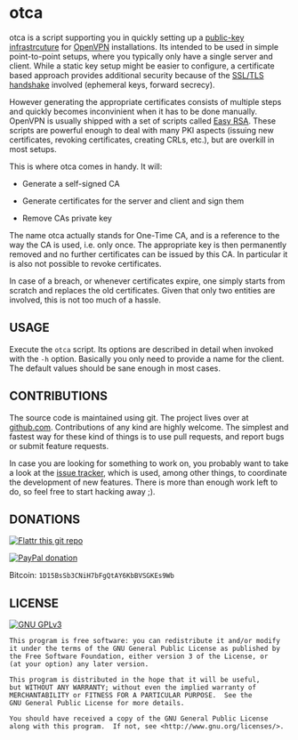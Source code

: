# otca

otca is a script supporting you in quickly setting up a [public-key
infrastrcuture][x509] for [OpenVPN][openvpn] installations. Its intended to be
used in simple point-to-point setups, where you typically only have a single
server and client. While a static key setup might be easier to configure, a
certificate based approach provides additional security because of the
[SSL/TLS handshake][tls] involved (ephemeral keys, forward secrecy).

However generating the appropriate certificates consists of multiple steps
and quickly becomes inconvinient when it has to be done manually. OpenVPN is
usually shipped with a set of scripts called [Easy RSA][easy-rsa]. These
scripts are powerful enough to deal with many PKI aspects (issuing new
certificates, revoking certificates, creating CRLs, etc.), but are overkill
in most setups.

This is where otca comes in handy. It will:

 - Generate a self-signed CA

 - Generate certificates for the server and client and sign them

 - Remove CAs private key

The name otca actually stands for One-Time CA, and is a reference to the way
the CA is used, i.e. only once. The appropriate key is then permanently removed
and no further certificates can be issued by this CA. In particular it is also
not possible to revoke certificates.

In case of a breach, or whenever certificates expire, one simply starts from
scratch and replaces the old certificates. Given that only two entities are
involved, this is not too much of a hassle.

## USAGE

Execute the `otca` script. Its options are described in detail when invoked
with the `-h` option. Basically you only need to provide a name for the client.
The default values should be sane enough in most cases.

## CONTRIBUTIONS

The source code is maintained using git. The project lives over at
[github.com][github-repo]. Contributions of any kind are highly welcome. The
simplest and fastest way for these kind of things is to use pull requests, and
report bugs or submit feature requests.

In case you are looking for something to work on, you probably want to take a
look at the [issue tracker][issue-tracker], which is used, among other things,
to coordinate the development of new features. There is more than enough work
left to do, so feel free to start hacking away ;).

## DONATIONS

[![Flattr this git repo](http://api.flattr.com/button/flattr-badge-large.png "Flattr This!")](https://flattr.com/submit/auto?user_id=johnpatcher&url=https://github.com/kbabioch/otca)

[![PayPal donation](https://www.paypalobjects.com/en_US/i/btn/btn_donate_SM.gif "PayPal")](https://www.paypal.com/cgi-bin/webscr?cmd=_donations&business=karol%40babioch%2ede&lc=DE&item_name=otca&no_note=0&currency_code=EUR&bn=PP%2dDonationsBF%3abtn_donateCC_LG%2egif%3aNonHostedGuest)

Bitcoin: `1D15BsSb3CNiH7bFgQtAY6KbBVSGKEs9Wb`

## LICENSE

[![GNU GPLv3](http://www.gnu.org/graphics/gplv3-127x51.png "GNU GPLv3")](http://www.gnu.org/licenses/gpl.html)

    This program is free software: you can redistribute it and/or modify
    it under the terms of the GNU General Public License as published by
    the Free Software Foundation, either version 3 of the License, or
    (at your option) any later version.

    This program is distributed in the hope that it will be useful,
    but WITHOUT ANY WARRANTY; without even the implied warranty of
    MERCHANTABILITY or FITNESS FOR A PARTICULAR PURPOSE.  See the
    GNU General Public License for more details.

    You should have received a copy of the GNU General Public License
    along with this program.  If not, see <http://www.gnu.org/licenses/>.

[x509]: https://en.wikipedia.org/wiki/X.509
[openvpn]: https://openvpn.net/
[tls]: https://en.wikipedia.org/wiki/Transport_Layer_Security
[easy-rsa]: https://openvpn.net/easyrsa.html
[broken-revocation]: http://news.netcraft.com/archives/2013/05/13/how-certificate-revocation-doesnt-work-in-practice.html
[github-repo]: https://github.com/kbabioch/otca
[issue-tracker]: https://github.com/kbabioch/otca/issues

